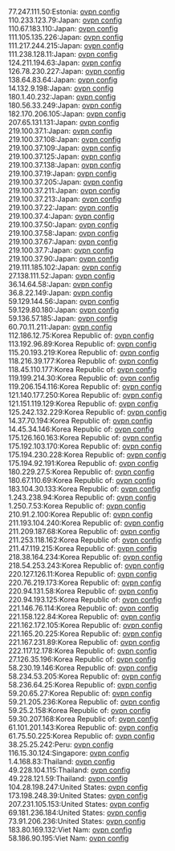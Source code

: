 77.247.111.50:Estonia: [ovpn config](vpn/77_247_111_50.ovpn)  
110.233.123.79:Japan: [ovpn config](vpn/110_233_123_79.ovpn)  
110.67.183.110:Japan: [ovpn config](vpn/110_67_183_110.ovpn)  
111.105.135.226:Japan: [ovpn config](vpn/111_105_135_226.ovpn)  
111.217.244.215:Japan: [ovpn config](vpn/111_217_244_215.ovpn)  
111.238.128.11:Japan: [ovpn config](vpn/111_238_128_11.ovpn)  
124.211.194.63:Japan: [ovpn config](vpn/124_211_194_63.ovpn)  
126.78.230.227:Japan: [ovpn config](vpn/126_78_230_227.ovpn)  
138.64.83.64:Japan: [ovpn config](vpn/138_64_83_64.ovpn)  
14.132.9.198:Japan: [ovpn config](vpn/14_132_9_198.ovpn)  
180.1.40.232:Japan: [ovpn config](vpn/180_1_40_232.ovpn)  
180.56.33.249:Japan: [ovpn config](vpn/180_56_33_249.ovpn)  
182.170.206.105:Japan: [ovpn config](vpn/182_170_206_105.ovpn)  
207.65.131.131:Japan: [ovpn config](vpn/207_65_131_131.ovpn)  
219.100.37.1:Japan: [ovpn config](vpn/219_100_37_1.ovpn)  
219.100.37.108:Japan: [ovpn config](vpn/219_100_37_108.ovpn)  
219.100.37.109:Japan: [ovpn config](vpn/219_100_37_109.ovpn)  
219.100.37.125:Japan: [ovpn config](vpn/219_100_37_125.ovpn)  
219.100.37.138:Japan: [ovpn config](vpn/219_100_37_138.ovpn)  
219.100.37.19:Japan: [ovpn config](vpn/219_100_37_19.ovpn)  
219.100.37.205:Japan: [ovpn config](vpn/219_100_37_205.ovpn)  
219.100.37.211:Japan: [ovpn config](vpn/219_100_37_211.ovpn)  
219.100.37.213:Japan: [ovpn config](vpn/219_100_37_213.ovpn)  
219.100.37.22:Japan: [ovpn config](vpn/219_100_37_22.ovpn)  
219.100.37.4:Japan: [ovpn config](vpn/219_100_37_4.ovpn)  
219.100.37.50:Japan: [ovpn config](vpn/219_100_37_50.ovpn)  
219.100.37.58:Japan: [ovpn config](vpn/219_100_37_58.ovpn)  
219.100.37.67:Japan: [ovpn config](vpn/219_100_37_67.ovpn)  
219.100.37.7:Japan: [ovpn config](vpn/219_100_37_7.ovpn)  
219.100.37.90:Japan: [ovpn config](vpn/219_100_37_90.ovpn)  
219.111.185.102:Japan: [ovpn config](vpn/219_111_185_102.ovpn)  
27.138.111.52:Japan: [ovpn config](vpn/27_138_111_52.ovpn)  
36.14.64.58:Japan: [ovpn config](vpn/36_14_64_58.ovpn)  
36.8.22.149:Japan: [ovpn config](vpn/36_8_22_149.ovpn)  
59.129.144.56:Japan: [ovpn config](vpn/59_129_144_56.ovpn)  
59.129.80.180:Japan: [ovpn config](vpn/59_129_80_180.ovpn)  
59.136.57.185:Japan: [ovpn config](vpn/59_136_57_185.ovpn)  
60.70.11.211:Japan: [ovpn config](vpn/60_70_11_211.ovpn)  
112.186.12.75:Korea Republic of: [ovpn config](vpn/112_186_12_75.ovpn)  
113.192.96.89:Korea Republic of: [ovpn config](vpn/113_192_96_89.ovpn)  
115.20.193.219:Korea Republic of: [ovpn config](vpn/115_20_193_219.ovpn)  
118.216.39.177:Korea Republic of: [ovpn config](vpn/118_216_39_177.ovpn)  
118.45.110.177:Korea Republic of: [ovpn config](vpn/118_45_110_177.ovpn)  
119.199.214.30:Korea Republic of: [ovpn config](vpn/119_199_214_30.ovpn)  
119.206.154.116:Korea Republic of: [ovpn config](vpn/119_206_154_116.ovpn)  
121.140.177.250:Korea Republic of: [ovpn config](vpn/121_140_177_250.ovpn)  
121.151.119.129:Korea Republic of: [ovpn config](vpn/121_151_119_129.ovpn)  
125.242.132.229:Korea Republic of: [ovpn config](vpn/125_242_132_229.ovpn)  
14.37.70.194:Korea Republic of: [ovpn config](vpn/14_37_70_194.ovpn)  
14.45.34.146:Korea Republic of: [ovpn config](vpn/14_45_34_146.ovpn)  
175.126.160.163:Korea Republic of: [ovpn config](vpn/175_126_160_163.ovpn)  
175.192.103.170:Korea Republic of: [ovpn config](vpn/175_192_103_170.ovpn)  
175.194.230.228:Korea Republic of: [ovpn config](vpn/175_194_230_228.ovpn)  
175.194.92.191:Korea Republic of: [ovpn config](vpn/175_194_92_191.ovpn)  
180.229.27.5:Korea Republic of: [ovpn config](vpn/180_229_27_5.ovpn)  
180.67.110.69:Korea Republic of: [ovpn config](vpn/180_67_110_69.ovpn)  
183.104.30.133:Korea Republic of: [ovpn config](vpn/183_104_30_133.ovpn)  
1.243.238.94:Korea Republic of: [ovpn config](vpn/1_243_238_94.ovpn)  
1.250.7.53:Korea Republic of: [ovpn config](vpn/1_250_7_53.ovpn)  
210.91.2.100:Korea Republic of: [ovpn config](vpn/210_91_2_100.ovpn)  
211.193.104.240:Korea Republic of: [ovpn config](vpn/211_193_104_240.ovpn)  
211.209.187.68:Korea Republic of: [ovpn config](vpn/211_209_187_68.ovpn)  
211.253.118.162:Korea Republic of: [ovpn config](vpn/211_253_118_162.ovpn)  
211.47.119.215:Korea Republic of: [ovpn config](vpn/211_47_119_215.ovpn)  
218.38.164.234:Korea Republic of: [ovpn config](vpn/218_38_164_234.ovpn)  
218.54.253.243:Korea Republic of: [ovpn config](vpn/218_54_253_243.ovpn)  
220.127.126.11:Korea Republic of: [ovpn config](vpn/220_127_126_11.ovpn)  
220.76.219.173:Korea Republic of: [ovpn config](vpn/220_76_219_173.ovpn)  
220.94.131.58:Korea Republic of: [ovpn config](vpn/220_94_131_58.ovpn)  
220.94.193.125:Korea Republic of: [ovpn config](vpn/220_94_193_125.ovpn)  
221.146.76.114:Korea Republic of: [ovpn config](vpn/221_146_76_114.ovpn)  
221.158.122.84:Korea Republic of: [ovpn config](vpn/221_158_122_84.ovpn)  
221.162.172.105:Korea Republic of: [ovpn config](vpn/221_162_172_105.ovpn)  
221.165.20.225:Korea Republic of: [ovpn config](vpn/221_165_20_225.ovpn)  
221.167.231.89:Korea Republic of: [ovpn config](vpn/221_167_231_89.ovpn)  
222.117.12.178:Korea Republic of: [ovpn config](vpn/222_117_12_178.ovpn)  
27.126.35.196:Korea Republic of: [ovpn config](vpn/27_126_35_196.ovpn)  
58.230.19.146:Korea Republic of: [ovpn config](vpn/58_230_19_146.ovpn)  
58.234.53.205:Korea Republic of: [ovpn config](vpn/58_234_53_205.ovpn)  
58.236.64.25:Korea Republic of: [ovpn config](vpn/58_236_64_25.ovpn)  
59.20.65.27:Korea Republic of: [ovpn config](vpn/59_20_65_27.ovpn)  
59.21.205.236:Korea Republic of: [ovpn config](vpn/59_21_205_236.ovpn)  
59.25.2.158:Korea Republic of: [ovpn config](vpn/59_25_2_158.ovpn)  
59.30.207.168:Korea Republic of: [ovpn config](vpn/59_30_207_168.ovpn)  
61.101.201.143:Korea Republic of: [ovpn config](vpn/61_101_201_143.ovpn)  
61.75.50.225:Korea Republic of: [ovpn config](vpn/61_75_50_225.ovpn)  
38.25.25.242:Peru: [ovpn config](vpn/38_25_25_242.ovpn)  
116.15.30.124:Singapore: [ovpn config](vpn/116_15_30_124.ovpn)  
1.4.168.83:Thailand: [ovpn config](vpn/1_4_168_83.ovpn)  
49.228.104.115:Thailand: [ovpn config](vpn/49_228_104_115.ovpn)  
49.228.121.59:Thailand: [ovpn config](vpn/49_228_121_59.ovpn)  
104.28.198.247:United States: [ovpn config](vpn/104_28_198_247.ovpn)  
173.198.248.39:United States: [ovpn config](vpn/173_198_248_39.ovpn)  
207.231.105.153:United States: [ovpn config](vpn/207_231_105_153.ovpn)  
69.181.236.184:United States: [ovpn config](vpn/69_181_236_184.ovpn)  
73.91.206.236:United States: [ovpn config](vpn/73_91_206_236.ovpn)  
183.80.169.132:Viet Nam: [ovpn config](vpn/183_80_169_132.ovpn)  
58.186.90.195:Viet Nam: [ovpn config](vpn/58_186_90_195.ovpn)  
